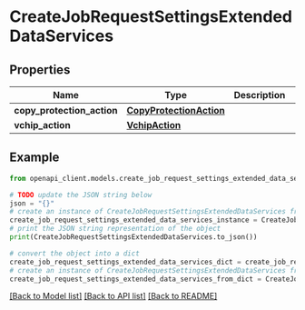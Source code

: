 # CreateJobRequestSettingsExtendedDataServices


## Properties

Name | Type | Description | Notes
------------ | ------------- | ------------- | -------------
**copy_protection_action** | [**CopyProtectionAction**](CopyProtectionAction.md) |  | [optional] 
**vchip_action** | [**VchipAction**](VchipAction.md) |  | [optional] 

## Example

```python
from openapi_client.models.create_job_request_settings_extended_data_services import CreateJobRequestSettingsExtendedDataServices

# TODO update the JSON string below
json = "{}"
# create an instance of CreateJobRequestSettingsExtendedDataServices from a JSON string
create_job_request_settings_extended_data_services_instance = CreateJobRequestSettingsExtendedDataServices.from_json(json)
# print the JSON string representation of the object
print(CreateJobRequestSettingsExtendedDataServices.to_json())

# convert the object into a dict
create_job_request_settings_extended_data_services_dict = create_job_request_settings_extended_data_services_instance.to_dict()
# create an instance of CreateJobRequestSettingsExtendedDataServices from a dict
create_job_request_settings_extended_data_services_from_dict = CreateJobRequestSettingsExtendedDataServices.from_dict(create_job_request_settings_extended_data_services_dict)
```
[[Back to Model list]](../README.md#documentation-for-models) [[Back to API list]](../README.md#documentation-for-api-endpoints) [[Back to README]](../README.md)


